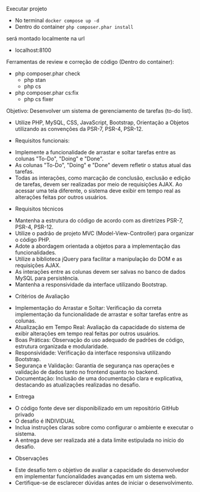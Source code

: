 Executar projeto

- No terminal `docker compose up -d`
- Dentro do container `php composer.phar install`

será montado localmente na url 
- localhost:8100


Ferramentas de review e correção de código (Dentro do container):

- php composer.phar check
  - php stan
  - php cs
- php composer.phar cs:fix
  - php cs fixer


Objetivo: Desenvolver um sistema de gerenciamento de tarefas (to-do list).
- Utilize PHP, MySQL, CSS, JavaScript, Bootstrap, Orientação a Objetos utilizando as convenções da PSR-7, PSR-4, PSR-12.

* Requisitos funcionais:
- Implemente a funcionalidade de arrastar e soltar tarefas entre as colunas "To-Do", "Doing" e "Done".
- As colunas "To-Do", "Doing" e "Done" devem refletir o status atual das tarefas.
- Todas as interações, como marcação de conclusão, exclusão e edição de tarefas, devem ser realizadas por meio de requisições AJAX.
Ao acessar uma tela diferente, o sistema deve exibir em tempo real as alterações feitas por outros usuários.

* Requisitos técnicos
- Mantenha a estrutura do código de acordo com as diretrizes PSR-7, PSR-4, PSR-12.
- Utilize o padrão de projeto MVC (Model-View-Controller) para organizar o código PHP.
- Adote a abordagem orientada a objetos para a implementação das funcionalidades.
- Utilize a biblioteca jQuery para facilitar a manipulação do DOM e as requisições AJAX.
- As interações entre as colunas devem ser salvas no banco de dados MySQL para persistência.
- Mantenha a responsividade da interface utilizando Bootstrap.


* Critérios de Avaliação
- Implementação do Arrastar e Soltar: Verificação da correta implementação da funcionalidade de arrastar e soltar tarefas entre as colunas.
- Atualização em Tempo Real: Avaliação da capacidade do sistema de exibir alterações em tempo real feitas por outros usuários.
- Boas Práticas: Observação do uso adequado de padrões de código, estrutura organizada e modularidade.
- Responsividade: Verificação da interface responsiva utilizando Bootstrap.
- Segurança e Validação: Garantia de segurança nas operações e validação de dados tanto no frontend quanto no backend.
- Documentação: Inclusão de uma documentação clara e explicativa, destacando as atualizações realizadas no desafio.

* Entrega
- O código fonte deve ser disponibilizado em um repositório GitHub privado
- O desafio é INDIVIDUAL
- Inclua instruções claras sobre como configurar o ambiente e executar o sistema.
- A entrega deve ser realizada até a data limite estipulada no início do desafio.

* Observações
- Este desafio tem o objetivo de avaliar a capacidade do desenvolvedor em implementar funcionalidades avançadas em um sistema web.
- Certifique-se de esclarecer dúvidas antes de iniciar o desenvolvimento.
